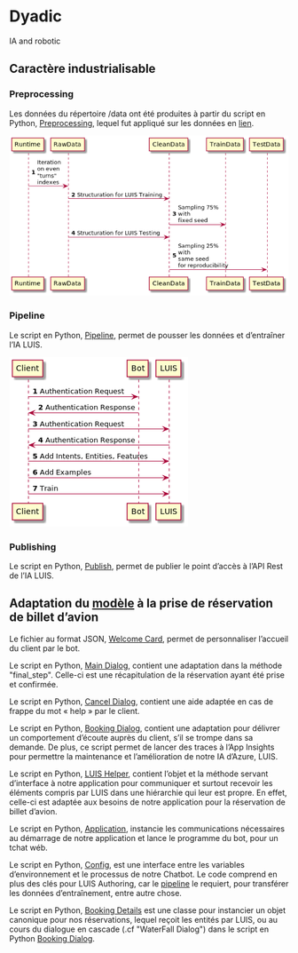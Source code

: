 # Dyadic
IA and robotic

## Caractère industrialisable

### Preprocessing

Les données du répertoire /data ont été produites à partir du script en Python, [Preprocessing](https://github.com/sha-cmd/Dyadic/blob/main/preprocessing.py), lequel fut appliqué sur les données en [lien](https://www.microsoft.com/en-us/research/project/frames-dataset/#!download).

![Diagramme de séquence du script preprocessing](img/preprocessing.png)

### Pipeline

Le script en Python, [Pipeline](https://github.com/sha-cmd/Dyadic/blob/main/pipeline.py), permet de pousser les données et d’entraîner l’IA LUIS.

![Diagramme de séquence du script pipeline](img/pipeline.png)

### Publishing

Le script en Python, [Publish](https://github.com/sha-cmd/Dyadic/blob/main/publish_luis.py), permet de publier le point d’accès à l’API Rest de l’IA LUIS.

## Adaptation du [modèle](https://github.com/microsoft/BotBuilder-Samples/tree/main/samples/python/21.corebot-app-insights) à la prise de réservation de billet d’avion

Le fichier au format JSON, [Welcome Card](https://github.com/sha-cmd/Dyadic/blob/main/bots/resources/welcomeCard.json), permet de personnaliser l’accueil du client par le bot.

Le script en Python, [Main Dialog](https://github.com/sha-cmd/Dyadic/blob/main/dialogs/main_dialog.py), contient une adaptation dans la méthode "final_step". Celle-ci est une récapitulation de la réservation ayant été prise et confirmée.

Le script en Python, [Cancel Dialog](https://github.com/sha-cmd/Dyadic/blob/main/dialogs/cancel_and_help_dialog.py), contient une aide adaptée en cas de frappe du mot « help » par le client.

Le script en Python, [Booking Dialog](https://github.com/sha-cmd/Dyadic/blob/main/dialogs/booking_dialog.py), contient une adaptation pour délivrer un comportement d’écoute auprès du client, s’il se trompe dans sa demande. De plus, ce script permet de lancer des traces à l’App Insights pour permettre la maintenance et l’amélioration de notre IA d’Azure, LUIS.

Le script en Python, [LUIS Helper](https://github.com/sha-cmd/Dyadic/blob/main/helpers/luis_helper.py), contient l’objet et la méthode servant d’interface à notre application pour communiquer et surtout recevoir les éléments compris par LUIS dans une hiérarchie qui leur est propre. En effet, celle-ci est adaptée aux besoins de notre application pour la réservation de billet d’avion.

Le script en Python, [Application](https://github.com/sha-cmd/Dyadic/blob/main/app.py), instancie les communications nécessaires au démarrage de notre application et lance le programme du bot, pour un tchat wéb.

Le script en Python, [Config](https://github.com/sha-cmd/Dyadic/blob/main/config.py), est une interface entre les variables d’environnement et le processus de notre Chatbot. Le code comprend en plus des clés pour LUIS Authoring, car le [pipeline](https://github.com/sha-cmd/Dyadic/blob/main/pipeline.py) le requiert, pour transférer les données d’entraînement, entre autre chose.

Le script en Python, [Booking Details](https://github.com/sha-cmd/Dyadic/blob/main/booking_details.py) est une classe pour instancier un objet canonique pour nos réservations, lequel reçoit les entités par LUIS, ou au cours du dialogue en cascade (.cf "WaterFall Dialog") dans le script en Python [Booking Dialog](https://github.com/sha-cmd/Dyadic/blob/main/dialogs/booking_dialog.py).
